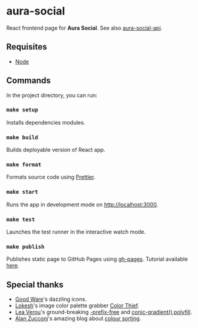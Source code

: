 # aura-social

React frontend page for **Aura Social**. See also [aura-social-api](https://github.com/fernandomachado90/aura-social-api).

## Requisites

- [Node](https://nodejs.org/en/)

## Commands

In the project directory, you can run:

### `make setup`

Installs dependencies modules.

### `make build`

Builds deployable version of React app.

### `make format`

Formats source code using [Prettier](https://www.npmjs.com/package/prettier).

### `make start`

Runs the app in development mode on [http://localhost:3000](http://localhost:3000).

### `make test`

Launches the test runner in the interactive watch mode.

### `make publish`

Publishes static page to GitHub Pages using [gh-pages](https://github.com/tschaub/gh-pages). Tutorial available [here](https://dev.to/yuribenjamin/how-to-deploy-react-app-in-github-pages-2a1f).

## Special thanks

- [Good Ware](https://www.flaticon.com/authors/good-ware)'s dazzling icons.
- [Lokesh](https://github.com/lokesh/)'s image color palette grabber [Color Thief](https://lokeshdhakar.com/projects/color-thief/).
- [Lea Verou](https://lea.verou.me/)'s ground-breaking [-prefix-free](https://leaverou.github.io/prefixfree/) and [conic-gradient() polyfill](https://leaverou.github.io/conic-gradient/).
- [Alan Zucconi](https://twitter.com/AlanZucconi)'s amazing blog about [colour sorting](https://www.alanzucconi.com/2015/09/30/colour-sorting/).
